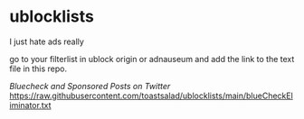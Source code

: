 # ublocklists
I just hate ads really

go to your filterlist in ublock origin or adnauseum and add the link to the text file in this repo.

*Bluecheck and Sponsored Posts on Twitter*
https://raw.githubusercontent.com/toastsalad/ublocklists/main/blueCheckEliminator.txt
